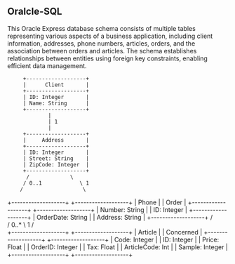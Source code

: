 ## Oralcle-SQL
This Oracle Express database schema consists of multiple tables representing various aspects of a business application, including client information, addresses, phone numbers, articles, orders, and the association between orders and articles. The schema establishes relationships between entities using foreign key constraints, enabling efficient data management.

         +-------------------+
         |      Client       |
         +-------------------+
         | ID: Integer       |
         | Name: String      |
         +-------------------+
                 |
                 | 1
                 |
         +-------------------+
         |     Address       |
         +-------------------+
         | ID: Integer       |
         | Street: String    |
         | ZipCode: Integer  |
         +-------------------+
          /             \
         / 0..1            \ 1
        /                   \
+-------------------+   +-------------------+
|      Phone        |   |       Order       |
+-------------------+   +-------------------+
| Number: String    |   | ID: Integer       |
+-------------------+   | OrderDate: String |
                        | Address: String   |
                        +-------------------+
                        /            \
                       / 0..*           \ 1
                      /                   \
          +-------------------+  +-------------------+
          |     Article      |  |     Concerned     |
          +-------------------+  +-------------------+
          | Code: Integer    |  | ID: Integer       |
          | Price: Float     |  | OrderID: Integer  |
          | Tax: Float       |  | ArticleCode: Int  |
          | Sample: Integer  |  +-------------------+
          +-------------------+


